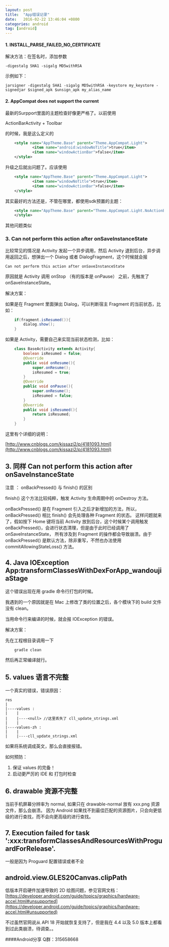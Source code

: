 ```yaml
---
layout: post
title:  "App错误记录"
date:   2016-02-22 13:46:04 +0800
categories: android
tag: [android]
---
```


#### 1. INSTALL_PARSE_FAILED_NO_CERTIFICATE

解决方法：在签名时，添加参数 

    -digestalg SHA1 -sigalg MD5withRSA
  
示例如下：

    jarsigner -digestalg SHA1 -sigalg MD5withRSA -keystore my_keystore -signedjar $signed_apk $unsign_apk my_alias_name

#### 2. AppCompat does not support the current 

最新的Surpport里面的主题检查好像更严格了。以前使用

ActionBarActivity + Toolbar 

的时候，我是这么定义的

```xml
    <style name="AppTheme.Base" parent="Theme.AppCompat.Light">
            <item name="android:windowNoTitle">true</item>
            <item name="windowActionBar">false</item>
    </style>
```

升级之后就出问题了。应该使用

```xml
    <style name="AppTheme.Base" parent="Theme.AppCompat.Light">
            <item name="windowNoTitle">true</item>
            <item name="windowActionBar">false</item>
    </style>
```

其实最好的方法还是，不管在哪里，都使用sdk预置的主题：

```xml
    <style name="AppTheme.Base" parent="Theme.AppCompat.Light.NoActionBar">
    </style>
```

其他问题类似

### 3. Can not perform this action after onSaveInstanceState

比较常见的情况是 Activity 发起一个异步调用，然后 Activity 退到后台，异步调用返回之后，想弹出一个 Dialog 或者 DialogFragment，这个时候就会报

    Can not perform this action after onSaveInstanceState
    
原因就是 Activity 调用 onStop （有的版本是 onPause） 之前，先触发了 onSaveInstanceState。

解决方案：

如果是在 Fragment 里面弹出 Dialog，可以判断宿主 Fragment 的当前状态，比如：

```java
    if(fragment.isResumed()){
        dialog.show();
    }
```

如果是 Activity，需要自己来实现当前状态检测，比如：

```java
    class BaseActivity extends Activity{
        boolean isResumed = false;
        @Override
        public void onResume(){
            super.onResume();
            isResumed = true;
        }
        @Override
        public void onPause(){
            super.onResume();
            isResumed = false;
        }
        @Override
        public void isResumed(){
            return isResumed;
        }
    }
```

这里有个详细的说明：

[http://www.cnblogs.com/kissazi2/p/4181093.html](http://www.cnblogs.com/kissazi2/p/4181093.html)

## 3. 同样 Can not perform this action after onSaveInstanceState

注意 ： onBackPressed() 与 finish() 的区别

finish() 这个方法比较纯粹，触发 Activity 生命周期中的 onDestroy 方法。

onBackPressed() 是在 Fragment 引入之后才新增加的方法，所以，onBackPressed() 相比 finish() 会先处理各种 Fragment 的状态。
这样问题就来了，假如按下 Home 键将当前 Activity 放到后台，这个时候某个调用触发 onBackPressed()，会进行状态清理，但是由于此时已经调用了 onSaveInstanceState，
所有涉及到 Fragment 的操作都会导致崩溃。由于 onBackPressed() 是默认方法，除非重写，不然也办法使用 commitAllowingStateLoss() 方法。

## 4. Java IOException  App:transformClassesWithDexForApp_wandoujiaStage

这个错误出现在用 gradle 命令行打包的时候。

我遇到的一个原因就是在 Mac 上修改了类的位置之后，各个模块下的 build 文件没有 clean。

当用命令行来编译的时候，就会报 IOException 的错误。

解决方案：

先在工程根目录调用一下 

```shell
    gradle clean
```

然后再正常编译就行。

## 5. values 语言不完整

一个真实的错误，错误原因：

    res
    |
    |----values :
    |    | 
    |    |----<null> //这里丢失了 cll_update_strings.xml 
    |    |    
    |----values-zh : 
    |    |    
    |    |----cll_update_strings.xml
    
    
如果将系统调成英文，那么会直接报错。

如何预防：

1. 保证 values 的完备！
2. 启动更严厉的 IDE 和 打包时检查

## 6. drawable 资源不完整

当前手机屏幕分辨率为 normal, 如果只在 drawable-normal 放有 xxx.png 资源文件，那么会崩溃。
因为 Android 如果找不到最佳匹配的资源图片，只会向更低级的进行查找，而不会向更高级的进行查找。

## 7. Execution failed for task ':xxx:transformClassesAndResourcesWithProguardForRelease'.

一般是因为 Proguard 配置错误或者不全

## android.view.GLES20Canvas.clipPath

低版本开启硬件加速导致的 2D 绘图问题，参见官网文档：[https://developer.android.com/guide/topics/graphics/hardware-accel.html#unsupported](https://developer.android.com/guide/topics/graphics/hardware-accel.html#unsupported)

不过虽然官网说从 API 18 开始就恢复支持了，但是我在 4.4 以及 5.0 版本上都看到过此类崩溃，待调查。。


####Android分享 Q群：315658668

